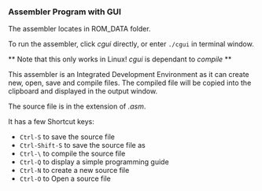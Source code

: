 ### Assembler Program with GUI
The assembler locates in ROM_DATA folder.

To run the assembler, click *cgui* directly, or enter `./cgui` in terminal window.

** Note that this only works in Linux! *cgui* is dependant to *compile* **

This assembler is an Integrated Development Environment as it can create new, open, save and compile files. The compiled file will be copied into the clipboard and displayed in the output window.

The source file is in the extension of *.asm*.

It has a few Shortcut keys:
* `Ctrl-S` to save the source file
* `Ctrl-Shift-S` to save the source file as
* `Ctrl-\` to compile the source file
* `Ctrl-Q` to display a simple programming guide
* `Ctrl-N` to create a new source file
* `Ctrl-O` to Open a source file
